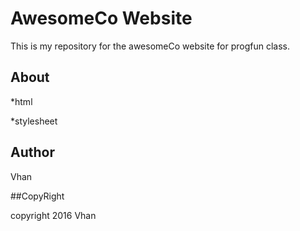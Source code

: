 # AwesomeCo Website

This is my repository for the awesomeCo website for progfun class.

## About

*html

*stylesheet

## Author

Vhan

##CopyRight

copyright 2016 Vhan 